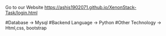 Go to our Website https://ashis1902071.github.io/XenonStack-Task/login.html

#Database -> Mysql #Backend Language -> Python #Other Technology -> Html,css, bootstrap
